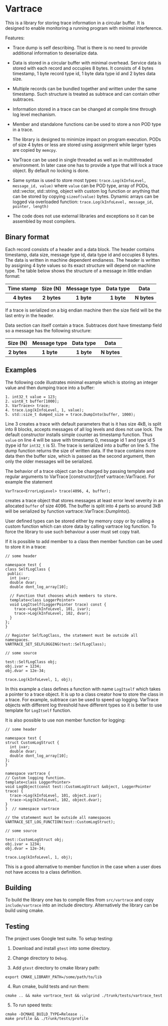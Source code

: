 # Vartrace

This is a library for storing trace information in a circular
buffer. It is designed to enable monitoring a running program with
minimal interference.

Features:

* Trace dump is self describing. That is there is no need to provide
  additional information to deserialize data.

* Data is stored in a circular buffer with minimal overhead. Service
  data is stored with each record and occupies 8 bytes. It consists of
  4 bytes timestamp, 1 byte record type id, 1 byte data type id and
  2 bytes data size.

* Multiple records can be bundled together and written under the same
  timestamp. Such structure is treated as subtrace and can contain
  other subtraces.

* Information stored in a trace can be changed at compile time through
  log level mechanism.

* Member and standalone functions can be used to store a non POD type
  in a trace.

* The library is designed to minimize impact on program
  execution. PODs of size 4 bytes or less are stored using assignment
  while larger types are copied by `memcpy`.

* VarTrace can be used in single threaded as well as in multithreaded
  environment. In later case one has to provide a type that will lock
  a trace object. By default no locking is done.

* Same syntax is used to store most types: `trace.Log(kInfoLevel,
  message_id, value)` where `value` can be POD type, array of PODs,
  std::vector, std::string, object with custom log function or
  anything that can be stored by copying `sizeof(value)`
  bytes. Dynamic arrays can be logged via overloaded function:
  `trace.Log(kInfoLevel, message_id, pointer, length)`

* The code does not use external libraries and exceptions so it can be
  assembled by most compilers.

## Binary format

Each record consists of a header and a data block. The header contains
timestamp, data size, message type id, data type id and occupies 8
bytes. The data is written in machine dependent endianess. The header
is written by assigning 4 byte values so its exact structure will
depend on machine type. The table below shows the structure of a
message in little endian format:

<table>
  <tr>
    <th>Time stamp</th><th>Size (N)</th><th>Message type</th>
	<th>Data type</th><th>Data</th>
  </tr>
  <tr>
    <th>4 bytes</th><th>2 bytes</th><th>1 byte</th>
	<th>1 byte</th><th>N bytes</th>
  </tr>
</table>

If a trace is serialized on a big endian machine then the size field
will be the last entry in the header.

Data section can itself contain a trace. Subtraces dont have timestamp
field so a message has the following structure:

<table>
  <tr>
    <th>Size (N)</th><th>Message type</th><th>Data type</th><th>Data</th>
  </tr>
  <tr>
    <th>2 bytes</th><th>1 byte</th><th>1 byte</th><th>N bytes</th>
  </tr>
</table>


## Examples

The following code illustrates minimal example which is storing an
integer value and then dumping trace into a buffer:

~~~~~~~~~~
1. int32_t value = 123;
2. uint8_t buffer[1000];
3. VarTrace<> trace;
4. trace.Log(kInfoLevel, 1, value);
5. std::size_t dumped_size = trace.DumpInto(buffer, 1000);
~~~~~~~~~~

Line 3 creates a trace with default parameters that is it has size
4kB, is split into 8 blocks, accepts messages of all log levels and
does not use lock. The default constructor installs simple counter as
timestamp function. Thus `value` on line 4 will be save with timestamp
0, message id 1 and type id 5 (type id for `int32_t` is 5). The trace
is serialized into a buffer on line 5. The dump function returns the
size of written data. If the trace contains more data then the buffer
size, which is passed as the second argument, then only the older
messages will be serialized.

The behavior of a trace object can be changed by passing template and
regular arguments to VarTrace [constructor](\ref vartrace::VarTrace).
For example the statement

~~~~~~~~~~
VarTrace<ErrorLogLevel> trace(4096, 4, buffer);
~~~~~~~~~~

creates a trace object that stores messages at least error level
severity in an allocated `buffer` of size 4096. The buffer is split
into 4 parts so around 3kB will be serialized by function
vartrace::VarTrace::DumpInto().

User defined types can be stored either by memory copy or by calling a
custom function which can store data by calling vartrace log function.
To force the library to use such behaviour a user must set copy trait.

If it is possible to add member to a class then member function can be
used to store it in a trace:

~~~~~~~~~~
// some header

namespace test {
class SelfLogClass {
 public:
  int ivar;
  double dvar;
  double dont_log_array[10];

  // Function that chooses which members to store.
  template<class LoggerPointer>
  void LogItself(LoggerPointer trace) const {
    trace->Log(kInfoLevel, 101, ivar);
    trace->Log(kInfoLevel, 102, dvar);
  }
};
}

// Register SelfLogClass, the statement must be outside all namespaces.
VARTRACE_SET_SELFLOGGING(test::SelfLogClass);

// some source

test::SelfLogClass obj;
obj.ivar = 1234;
obj.dvar = 12e-34;

trace.Log(kInfoLevel, 1, obj);
~~~~~~~~~~

In this example a class defines a function with name `LogItself` which
takes a pointer to a trace object. It is up to a class creator how to
store the class in a trace. For example, subtrace can be used to speed
up logging. VarTrace objects with different log threshold have
different types so it is better to use template for `LogItself`
function.

It is also possible to use non member function for logging:

~~~~~~~~~~
// some header

namespace test {
struct CustomLogStruct {
  int ivar;
  double dvar;
  double dont_log_array[10];
};
}

namespace vartrace {
// Custom logging function.
template<class LoggerPointer>
void LogObject(const test::CustomLogStruct &object, LoggerPointer trace) {
  trace->Log(kInfoLevel, 101, object.ivar);
  trace->Log(kInfoLevel, 102, object.dvar);
}
}  // namespace vartrace

// the statement must be outside all namespaces
VARTRACE_SET_LOG_FUNCTION(test::CustomLogStruct);

// some source

test::CustomLogStruct obj;
obj.ivar = 1234;
obj.dvar = 12e-34;

trace.Log(kInfoLevel, 1, obj);
~~~~~~~~~~

This is a good alternative to member function in the case when a user
does not have access to a class definition.

## Building

To build the library one has to compile files from `src/vartrace` and
copy `include/vartrace` into an include directory. Alternatively the
library can be build using cmake.

## Testing

The project uses Google test suite. To setup testing:

1. Download and install `gtest` into some directory.

2. Change directory to `Debug`.

3. Add `gtest` directory to cmake library path:
~~~~~~~~~~
export CMAKE_LIBRARY_PATH=/some/path/to/lib
~~~~~~~~~~

4. Run cmake, build tests and run them:
~~~~~~~~~~
cmake .. && make vartrace_test && valgrind ./trunk/tests/vartrace_test
~~~~~~~~~~

5. To run speed tests:
~~~~~~~~~~
cmake -DCMAKE_BUILD_TYPE=Release ..
make profile && ./trunk/tests/profile
~~~~~~~~~~


